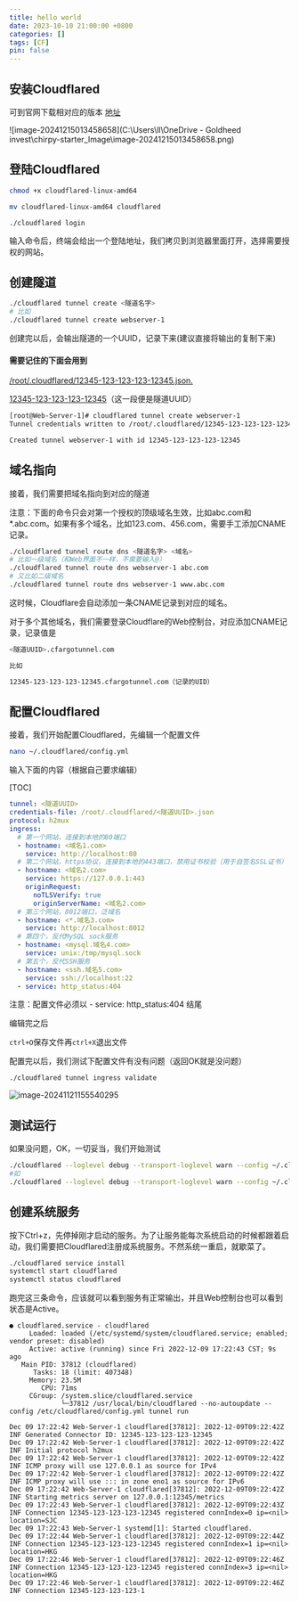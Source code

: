 ```yaml
---
title: hello world
date: 2023-10-10 21:00:00 +0800
categories: []
tags: [CF]
pin: false
---
```


## 安装Cloudflared

可到官网下载相对应的版本
[地址](https://github.com/cloudflare/cloudflared)

![image-20241215013458658](C:\Users\ll\OneDrive - Goldheed invest\chirpy-starter\_Image\image-20241215013458658.png)

## 登陆Cloudflared

```bash
chmod +x cloudflared-linux-amd64
```

```bash
mv cloudflared-linux-amd64 cloudflared
```

```
./cloudflared login
```

输入命令后，终端会给出一个登陆地址，我们拷贝到浏览器里面打开，选择需要授权的网站。

## 创建隧道

```bash
./cloudflared tunnel create <隧道名字>
# 比如
./cloudflared tunnel create webserver-1
```

创建完以后，会输出隧道的一个UUID，记录下来(建议直接将输出的复制下来)

#### **需要记住的下面会用到**

 <u>/root/.cloudflared/12345-123-123-123-12345.json.</u> 

<u>12345-123-123-123-12345</u>（这一段便是隧道UUID）

```bash
[root@Web-Server-1]# cloudflared tunnel create webserver-1
Tunnel credentials written to /root/.cloudflared/12345-123-123-123-12345.json. cloudflared chose this file based on where your origin certificate was found. Keep this file secret. To revoke these credentials, delete the tunnel.

Created tunnel webserver-1 with id 12345-123-123-123-12345
```

## 域名指向

接着，我们需要把域名指向到对应的隧道

注意：下面的命令只会对第一个授权的顶级域名生效，比如abc.com和*.abc.com。如果有多个域名，比如123.com、456.com，需要手工添加CNAME记录。

```bash
./cloudflared tunnel route dns <隧道名字> <域名>
# 比如一级域名（和Web界面不一样，不需要输入@）
./cloudflared tunnel route dns webserver-1 abc.com
# 又比如二级域名
./cloudflared tunnel route dns webserver-1 www.abc.com
```

这时候，Cloudflare会自动添加一条CNAME记录到对应的域名。

对于多个其他域名，我们需要登录Cloudflare的Web控制台，对应添加CNAME记录，记录值是

```bash
<隧道UUID>.cfargotunnel.com

比如

12345-123-123-123-12345.cfargotunnel.com（记录的UID）
```



## 配置Cloudflared

接着，我们开始配置Cloudflared，先编辑一个配置文件

```bash
nano ~/.cloudflared/config.yml
```

输入下面的内容（根据自己要求编辑）

[TOC]

```yaml
tunnel: <隧道UUID>
credentials-file: /root/.cloudflared/<隧道UUID>.json
protocol: h2mux
ingress:
  # 第一个网站，连接到本地的80端口
  - hostname: <域名1.com>
    service: http://localhost:80
  # 第二个网站，https协议，连接到本地的443端口，禁用证书校验（用于自签名SSL证书）
  - hostname: <域名2.com>
    service: https://127.0.0.1:443
    originRequest:
      noTLSVerify: true
      originServerName: <域名2.com>
  # 第三个网站，8012端口，泛域名
  - hostname: <*.域名3.com>
    service: http://localhost:8012
  # 第四个，反代MySQL sock服务
  - hostname: <mysql.域名4.com>
    service: unix:/tmp/mysql.sock
  # 第五个，反代SSH服务
  - hostname: <ssh.域名5.com>
    service: ssh://localhost:22
  - service: http_status:404
```

注意：配置文件必须以  - service: http_status:404 结尾

编辑完之后

`ctrl+O`保存文件再`ctrl+X`退出文件

配置完以后，我们测试下配置文件有没有问题（返回OK就是没问题）

```bash
./cloudflared tunnel ingress validate
```

![image-20241121155540295](C:\Users\ll\AppData\Roaming\Typora\typora-user-images\image-20241121155540295.png)

## 测试运行

如果没问题，OK，一切妥当，我们开始测试

```bash
./cloudflared --loglevel debug --transport-loglevel warn --config ~/.cloudflared/config.yml tunnel run <隧道UUID>
#如
./cloudflared --loglevel debug --transport-loglevel warn --config ~/.cloudflared/config.yml tunnel run 12345-123-123-123-12345
```

## 创建系统服务

按下Ctrl+z，先停掉刚才启动的服务。为了让服务能每次系统启动的时候都跟着启动，我们需要把Cloudflared注册成系统服务。不然系统一重启，就歇菜了。

```bash
./cloudflared service install
systemctl start cloudflared
systemctl status cloudflared
```

跑完这三条命令，应该就可以看到服务有正常输出，并且Web控制台也可以看到状态是Active。

```
● cloudflared.service - cloudflared
     Loaded: loaded (/etc/systemd/system/cloudflared.service; enabled; vendor preset: disabled)
     Active: active (running) since Fri 2022-12-09 17:22:43 CST; 9s ago
   Main PID: 37812 (cloudflared)
      Tasks: 18 (limit: 407348)
     Memory: 23.5M
        CPU: 71ms
     CGroup: /system.slice/cloudflared.service
             └─37812 /usr/local/bin/cloudflared --no-autoupdate --config /etc/cloudflared/config.yml tunnel run

Dec 09 17:22:42 Web-Server-1 cloudflared[37812]: 2022-12-09T09:22:42Z INF Generated Connector ID: 12345-123-123-123-12345
Dec 09 17:22:42 Web-Server-1 cloudflared[37812]: 2022-12-09T09:22:42Z INF Initial protocol h2mux
Dec 09 17:22:42 Web-Server-1 cloudflared[37812]: 2022-12-09T09:22:42Z INF ICMP proxy will use 127.0.0.1 as source for IPv4
Dec 09 17:22:42 Web-Server-1 cloudflared[37812]: 2022-12-09T09:22:42Z INF ICMP proxy will use ::: in zone eno1 as source for IPv6
Dec 09 17:22:42 Web-Server-1 cloudflared[37812]: 2022-12-09T09:22:42Z INF Starting metrics server on 127.0.0.1:12345/metrics
Dec 09 17:22:43 Web-Server-1 cloudflared[37812]: 2022-12-09T09:22:43Z INF Connection 12345-123-123-123-12345 registered connIndex=0 ip=<nil> location=SJC
Dec 09 17:22:43 Web-Server-1 systemd[1]: Started cloudflared.
Dec 09 17:22:44 Web-Server-1 cloudflared[37812]: 2022-12-09T09:22:44Z INF Connection 12345-123-123-123-12345 registered connIndex=1 ip=<nil> location=HKG
Dec 09 17:22:46 Web-Server-1 cloudflared[37812]: 2022-12-09T09:22:46Z INF Connection 12345-123-123-123-12345 registered connIndex=3 ip=<nil> location=HKG
Dec 09 17:22:46 Web-Server-1 cloudflared[37812]: 2022-12-09T09:22:46Z INF Connection 12345-123-123-123-1
```
